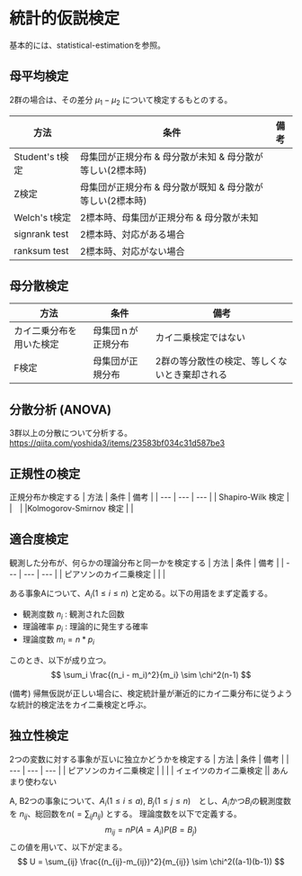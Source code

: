 # 統計的仮説検定
基本的には、statistical-estimationを参照。

## 母平均検定
2群の場合は、その差分 $\mu_1-\mu_2$ について検定するもとのする。

| 方法 | 条件 | 備考 |
| --- | --- | --- |
| Student's t検定 | 母集団が正規分布 & 母分散が未知 & 母分散が等しい(2標本時) |
| Z検定 | 母集団が正規分布 & 母分散が既知 & 母分散が等しい(2標本時) |
| Welch's t検定 | 2標本時、母集団が正規分布 & 母分散が未知 |
| signrank test | 2標本時、対応がある場合 |
| ranksum test | 2標本時、対応がない場合 |


## 母分散検定
| 方法 | 条件 | 備考 |
| --- | --- | --- | 
| カイ二乗分布を用いた検定 | 母集団ｎが正規分布 | カイ二乗検定ではない | 
| F検定 | 母集団が正規分布 | 2群の等分散性の検定、等しくないとき棄却される|


## 分散分析 (ANOVA)
3群以上の分散について分析する。
https://qiita.com/yoshida3/items/23583bf034c31d587be3

## 正規性の検定
正規分布か検定する
| 方法 | 条件 | 備考 |
| --- | --- | --- | 
| Shapiro-Wilk 検定 |  |　|
|Kolmogorov-Smirnov 検定 | | 

## 適合度検定
観測した分布が、何らかの理論分布と同一かを検定する
| 方法 | 条件 | 備考 |
| --- | --- | --- | 
| ピアソンのカイ二乗検定 |  | |

ある事象Aについて、$A_i (1\leq i \leq n)$ と定める。以下の用語をまず定義する。
- 観測度数 $n_i$ : 観測された回数
- 理論確率 $p_i$ : 理論的に発生する確率
- 理論度数 $m_i = n * p_i$

このとき、以下が成り立つ。
$$
\sum_i \frac{(n_i - m_i)^2}{m_i} \sim \chi^2(n-1)
$$


(備考) 帰無仮説が正しい場合に、検定統計量が漸近的にカイ二乗分布に従うような統計的検定法をカイ二乗検定と呼ぶ。


## 独立性検定
2つの変数に対する事象が互いに独立かどうかを検定する
| 方法 | 条件 | 備考 |
| --- | --- | --- | 
| ピアソンのカイ二乗検定 |  | |
| イェイツのカイ二乗検定 || あんまり使わない

A, B2つの事象について、$A_i (1\leq i \leq a)$, $B_j (1\leq j \leq n)$　とし、$A_i$かつ$B_i$の観測度数を $n_{ij}$、総回数を$n (=\sum_{ij} n_{ij})$ とする。
理論度数を以下で定義する。
$$
m_{ij} = nP(A=A_i)P(B=B_j)
$$
この値を用いて、以下が定まる。
$$
U = \sum_{ij} \frac{(n_{ij}-m_{ij})^2}{m_{ij}} \sim \chi^2((a-1)(b-1))
$$

